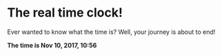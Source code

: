 # The real time clock!

Ever wanted to know what the time is? Well, your journey is about to end!

**The time is Nov 10, 2017, 10:56**